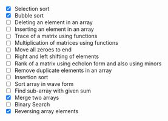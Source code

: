 - [x] Selection sort
- [x] Bubble sort
- [ ] Deleting an element in an array
- [ ] Inserting an element in an array
- [ ] Trace of a matrix using functions
- [ ] Multiplication of matrices using functions
- [ ] Move all zeroes to end
- [ ] Right and left shifting of elements
- [ ] Rank of a matrix using echolon form and also using minors
- [ ] Remove duplicate elements in an array
- [ ] Insertion sort
- [ ] Sort array in wave form
- [ ] Find sub-array with given sum
- [x] Merge two arrays
- [ ] Binary Search
- [x] Reversing array elements
